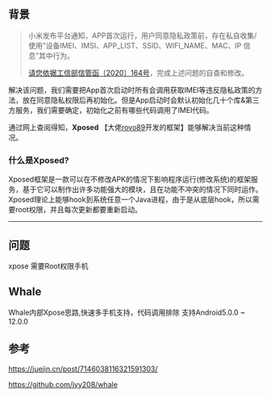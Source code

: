 ## 背景

>小米发布平台通知，APP首次运行，用户同意隐私政策前，存在私自收集/使用”设备IMEI、IMSI、APP_LIST、SSID、WIFI_NAME、MAC、IP 信息”其中行为。
>
>[请您依据工信部信管函〔2020〕164号](http://www.gov.cn/zhengce/zhengceku/2020-08/02/content_5531975.htm)，完成上述问题的自查和修改。

解决该问题，我们需要把App首次启动时所有会调用获取IMEI等违反隐私政策的方法，放在同意隐私权限后再初始化。但是App启动时会默认初始化几十个库&第三方服务，我们需要确定，初始化之前有哪些代码调用了IMEI代码。

通过网上查阅得知，**Xposed** 【大佬[rovo89](https://github.com/rovo89)开发的框架】能够解决当前这种情况。



### 什么是Xposed?

Xposed框架是一款可以在不修改APK的情况下影响程序运行(修改系统)的框架服务，基于它可以制作出许多功能强大的模块，且在功能不冲突的情况下同时运作。Xposed理论上能够hook到系统任意一个Java进程，由于是从底层hook，所以需要root权限，并且每次更新都要重新启动。

----

## 问题

xpose 需要Root权限手机


## Whale
Whale内部Xpose思路,快速多手机支持，代码调用排除
支持Android5.0.0 ~ 12.0.0




## 参考

https://juejin.cn/post/7146038116321591303/

https://github.com/jyy208/whale